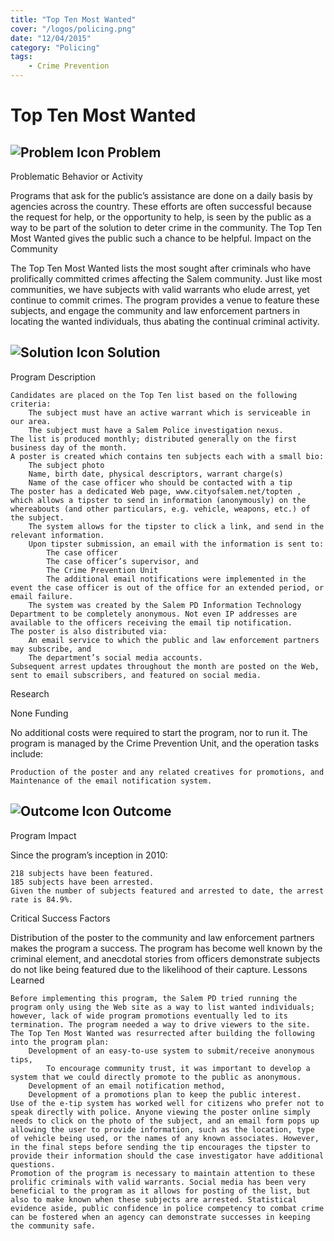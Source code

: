 ```yaml
---
title: "Top Ten Most Wanted"
cover: "/logos/policing.png"
date: "12/04/2015"
category: "Policing"
tags:
    - Crime Prevention  
---
```


# Top Ten Most Wanted

## ![Problem Icon](https://github.com/google/material-design-icons/raw/master/alert/1x_web/ic_error_outline_black_48dp.png "Problem") Problem

Problematic Behavior or Activity

Programs that ask for the public’s assistance are done on a daily basis by agencies across the country. These efforts are often successful because the request for help, or the opportunity to help, is seen by the public as a way to be part of the solution to deter crime in the community. The Top Ten Most Wanted gives the public such a chance to be helpful.
Impact on the Community

The Top Ten Most Wanted lists the most sought after criminals who have prolifically committed crimes affecting the Salem community. Just like most communities, we have subjects with valid warrants who elude arrest, yet continue to commit crimes. The program provides a venue to feature these subjects, and engage the community and law enforcement partners in locating the wanted individuals, thus abating the continual criminal activity.

## ![Solution Icon](https://github.com/google/material-design-icons/raw/master/action/1x_web/ic_lightbulb_outline_black_48dp.png "Solution") Solution

Program Description

    Candidates are placed on the Top Ten list based on the following criteria:
        The subject must have an active warrant which is serviceable in our area.
        The subject must have a Salem Police investigation nexus.
    The list is produced monthly; distributed generally on the first business day of the month.
    A poster is created which contains ten subjects each with a small bio:
        The subject photo
        Name, birth date, physical descriptors, warrant charge(s)
        Name of the case officer who should be contacted with a tip
    The poster has a dedicated Web page, www.cityofsalem.net/topten , which allows a tipster to send in information (anonymously) on the whereabouts (and other particulars, e.g. vehicle, weapons, etc.) of the subject.
        The system allows for the tipster to click a link, and send in the relevant information.
        Upon tipster submission, an email with the information is sent to:
            The case officer
            The case officer’s supervisor, and
            The Crime Prevention Unit
            The additional email notifications were implemented in the event the case officer is out of the office for an extended period, or email failure.
        The system was created by the Salem PD Information Technology Department to be completely anonymous. Not even IP addresses are available to the officers receiving the email tip notification.
    The poster is also distributed via:
        An email service to which the public and law enforcement partners may subscribe, and
        The department’s social media accounts.
    Subsequent arrest updates throughout the month are posted on the Web, sent to email subscribers, and featured on social media.

Research

None
Funding

No additional costs were required to start the program, nor to run it. The program is managed by the Crime Prevention Unit, and the operation tasks include:

    Production of the poster and any related creatives for promotions, and
    Maintenance of the email notification system.


## ![Outcome Icon](https://github.com/google/material-design-icons/raw/master/action/1x_web/ic_view_list_black_48dp.png "Outcome") Outcome

Program Impact

Since the program’s inception in 2010:

    218 subjects have been featured.
    185 subjects have been arrested.
    Given the number of subjects featured and arrested to date, the arrest rate is 84.9%.

Critical Success Factors

Distribution of the poster to the community and law enforcement partners makes the program a success. The program has become well known by the criminal element, and anecdotal stories from officers demonstrate subjects do not like being featured due to the likelihood of their capture.
Lessons Learned

    Before implementing this program, the Salem PD tried running the program only using the Web site as a way to list wanted individuals; however, lack of wide program promotions eventually led to its termination. The program needed a way to drive viewers to the site. The Top Ten Most Wanted was resurrected after building the following into the program plan:
        Development of an easy-to-use system to submit/receive anonymous tips,
            To encourage community trust, it was important to develop a system that we could directly promote to the public as anonymous.
        Development of an email notification method,
        Development of a promotions plan to keep the public interest.
    Use of the e-tip system has worked well for citizens who prefer not to speak directly with police. Anyone viewing the poster online simply needs to click on the photo of the subject, and an email form pops up allowing the user to provide information, such as the location, type of vehicle being used, or the names of any known associates. However, in the final steps before sending the tip encourages the tipster to provide their information should the case investigator have additional questions.
    Promotion of the program is necessary to maintain attention to these prolific criminals with valid warrants. Social media has been very beneficial to the program as it allows for posting of the list, but also to make known when these subjects are arrested. Statistical evidence aside, public confidence in police competency to combat crime can be fostered when an agency can demonstrate successes in keeping the community safe.
